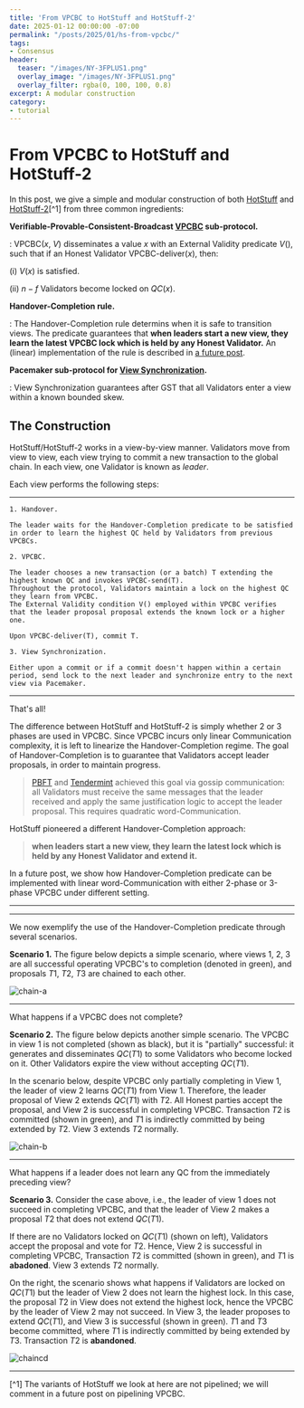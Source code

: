 ```yaml
---
title: 'From VPCBC to HotStuff and HotStuff-2'
date: 2025-01-12 00:00:00 -07:00
permalink: "/posts/2025/01/hs-from-vpcbc/"
tags:
- Consensus
header:
  teaser: "/images/NY-3FPLUS1.png"
  overlay_image: "/images/NY-3FPLUS1.png"
  overlay_filter: rgba(0, 100, 100, 0.8)
excerpt: A modular construction
category:
- tutorial
---
```


# From VPCBC to HotStuff and HotStuff-2

In this post, we give a simple and modular construction of both [HotStuff](https://api.semanticscholar.org/CorpusID:197644531) and [HotStuff-2](https://api.semanticscholar.org/CorpusID:259144145)[^1]
from three common ingredients:

**Verifiable-Provable-Consistent-Broadcast [VPCBC](https://malkhi.com/posts/2025/01/vpcbc/) sub-protocol.**

: VPCBC($x$, $V$) disseminates a value $x$ with an External Validity predicate $V()$, such that if an Honest Validator VPCBC-deliver($x$), then: 

  (i) $V(x)$ is satisfied.
  
  (ii) $n-f$ Validators become locked on $QC(x)$. 

**Handover-Completion rule.** 

: The Handover-Completion rule determins when it is safe to transition views. The predicate guarantees that **when leaders start a new view, they learn the latest VPCBC lock which is held by any Honest Validator.** An (linear) implementation of the rule is described in [a future post](https://).

**Pacemaker sub-protocol for [View Synchronization](https://malkhi.com/posts/2023/04/lumiere/).**

: View Synchronization guarantees after GST that all Validators enter a view within a known bounded skew.


## The Construction 

HotStuff/HotStuff-2 works in a view-by-view manner. 
Validators move from view to view, each view trying to commit a new transaction to the global chain.
In each view, one Validator is known as *leader*. 

Each view performs the following steps:

---

```
1. Handover. 

The leader waits for the Handover-Completion predicate to be satisfied in order to learn the highest QC held by Validators from previous VPCBCs.

2. VPCBC. 

The leader chooses a new transaction (or a batch) T extending the highest known QC and invokes VPCBC-send(T). 
Throughout the protocol, Validators maintain a lock on the highest QC they learn from VPCBC. 
The External Validity condition V() employed within VPCBC verifies that the leader proposal proposal extends the known lock or a higher one. 

Upon VPCBC-deliver(T), commit T.

3. View Synchronization. 

Either upon a commit or if a commit doesn't happen within a certain period, send lock to the next leader and synchronize entry to the next view via Pacemaker.

```
---

That's all!

The difference between HotStuff and HotStuff-2 is simply whether 2 or 3 phases are used in VPCBC.
Since VPCBC incurs only linear Communication complexity, it is left to linearize the Handover-Completion regime. The goal of Handover-Completion is to guarantee that Validators accept leader proposals, in order to maintain progress.

> [PBFT](https://api.semanticscholar.org/CorpusID:221599614) and [Tendermint](https://api.semanticscholar.org/CorpusID:59082906) achieved this goal via gossip communication: all Validators must receive the same messages that the leader received and apply the same justification logic to accept the leader proposal. This requires quadratic word-Communication.

HotStuff pioneered a different Handover-Completion approach: 

>**when leaders start a new view, they learn the latest lock which is held by any Honest Validator and extend it.** 

In a future post, we show how Handover-Completion predicate can be implemented with linear word-Communication with either 2-phase or 3-phase VPCBC under different setting.   

---
---

We now exemplify the use of the Handover-Completion predicate through several scenarios.

**Scenario 1.** The figure below depicts a simple scenario, where views 1, 2, 3 are all successful operating VPCBC's to completion (denoted in green), and proposals $T1$, $T2$, $T3$ are chained to each other.

![chain-a](https://hackmd.io/_uploads/HJ-P6mxDkg.png)

---

What happens if a VPCBC does not complete? 

**Scenario 2.** The figure below depicts another simple scenario. The VPCBC in view 1 is not completed (shown as black), but it is "partially" successful: it generates and disseminates $QC(T1)$ to some Validators who become locked on it. Other Validators expire the view without accepting $QC(T1)$.

In the scenario below, despite VPCBC only partially completing in View 1, 
the leader of view 2 learns $QC(T1)$ from View 1. Therefore, the leader proposal of View 2 extends $QC(T1)$ with $T2$. All Honest parties accept the proposal, and View 2 is successful in completing VPCBC. Transaction $T2$ is committed (shown in green), and $T1$ is indirectly committed by being extended by $T2$. View 3 extends $T2$ normally.

![chain-b](https://hackmd.io/_uploads/HyLW-Ngwke.png)

---

What happens if a leader does not learn any QC from the immediately preceding view?

**Scenario 3.**
Consider the case above, i.e., the leader of view 1 does not succeed in completing VPCBC, and that the leader of View 2 makes a proposal $T2$ that does not extend $QC(T1)$.

If there are no Validators locked on $QC(T1)$ (shown on left), Validators accept the proposal and vote for $T2$. Hence, View 2 is successful in completing VPCBC, Transaction $T2$ is committed (shown in green), and $T1$ is **abadoned**. View 3 extends $T2$ normally.

On the right, the scenario shows what happens if Validators are locked on $QC(T1)$ but the leader of View 2 does not learn the highest lock. In this case, the proposal $T2$ in View does not extend the highest lock, hence the VPCBC by the leader of View 2 may not succeed.
In View 3, the leader proposes to extend $QC(T1)$, and View 3 is successful (shown in green). $T1$ and $T3$ become committed, where $T1$ is indirectly committed by being extended by $T3$. Transaction $T2$ is **abandoned**.

![chaincd](https://hackmd.io/_uploads/HJMdmYgvkx.png)

---

[^1] The variants of HotStuff we look at here are not pipelined; we will comment in a future post on pipelining VPCBC. 


